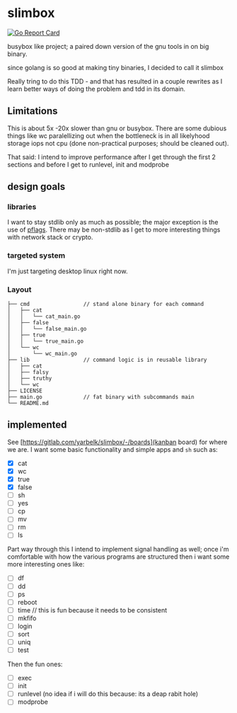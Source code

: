 # slimbox
[![Go Report Card](https://goreportcard.com/badge/gitlab.com/yarbelk/slimbox)](https://goreportcard.com/report/gitlab.com/yarbelk/slimbox)

busybox like project; a paired down version of the gnu tools in on big binary.

since golang is so good at making tiny binaries, I decided to call it slimbox

Really tring to do this TDD - and that has resulted in a couple rewrites as I learn better
ways of doing the problem and tdd in its domain.

## Limitations

This is about 5x -20x slower than gnu or busybox.  There are some dubious things
like wc paralellizing out when the bottleneck is in all likelyhood storage iops
not cpu (done non-practical purposes; should be cleaned out).

That said: I intend to improve performance after I get through the first 2 sections
and before I get to runlevel, init and modprobe

## design goals

### libraries

I want to stay stdlib only as much as possible; the major exception is the use of
[pflags](https://github.com/spf13/pflag).  There may be non-stdlib as I get
to more interesting things with network stack or crypto.

### targeted system

I'm just targeting desktop linux right now.

### Layout



```
├── cmd                 // stand alone binary for each command
│   ├── cat
│   │   └── cat_main.go
│   ├── false
│   │   └── false_main.go
│   ├── true
│   │   └── true_main.go
│   └── wc
│       └── wc_main.go
├── lib                 // command logic is in reusable library
│   ├── cat
│   ├── falsy
│   ├── truthy
│   └── wc
├── LICENSE
├── main.go             // fat binary with subcommands main
└── README.md

```

## implemented

See [https://gitlab.com/yarbelk/slimbox/-/boards](kanban board) for where we are.  I want some basic functionality and simple apps and `sh`
such as:

- [x] cat
- [x] wc
- [x] true
- [x] false
- [ ] sh
- [ ] yes
- [ ] cp
- [ ] mv
- [ ] rm
- [ ] ls

Part way through this I intend to implement signal handling as well; once i'm comfortable with how the various programs are structured
then i want some more interesting ones like:

- [ ] df
- [ ] dd
- [ ] ps
- [ ] reboot
- [ ] time  // this is fun because it needs to be consistent
- [ ] mkfifo
- [ ] login
- [ ] sort
- [ ] uniq
- [ ] test

Then the fun ones:

- [ ] exec
- [ ] init
- [ ] runlevel (no idea if i will do this because: its a deap rabit hole)
- [ ] modprobe
